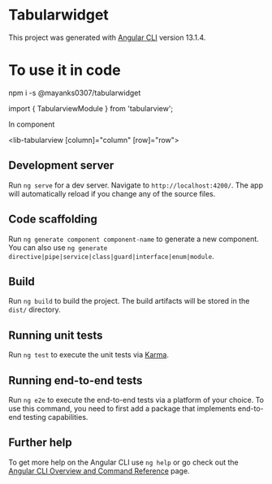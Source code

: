 # Tabularwidget

This project was generated with [Angular CLI](https://github.com/angular/angular-cli) version 13.1.4.


# To use it in code

npm i -s @mayanks0307/tabularwidget

import { TabularviewModule } from 'tabularview';

In component

<lib-tabularview
[column]="column"
[row]="row">
</lib-tabularview>

## Development server

Run `ng serve` for a dev server. Navigate to `http://localhost:4200/`. The app will automatically reload if you change any of the source files.

## Code scaffolding

Run `ng generate component component-name` to generate a new component. You can also use `ng generate directive|pipe|service|class|guard|interface|enum|module`.

## Build

Run `ng build` to build the project. The build artifacts will be stored in the `dist/` directory.

## Running unit tests

Run `ng test` to execute the unit tests via [Karma](https://karma-runner.github.io).

## Running end-to-end tests

Run `ng e2e` to execute the end-to-end tests via a platform of your choice. To use this command, you need to first add a package that implements end-to-end testing capabilities.

## Further help

To get more help on the Angular CLI use `ng help` or go check out the [Angular CLI Overview and Command Reference](https://angular.io/cli) page.

